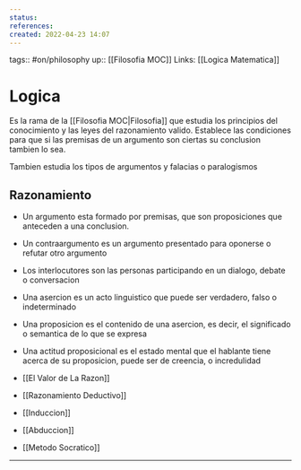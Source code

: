 ```yaml
---
status:
references:
created: 2022-04-23 14:07
---
```

tags:: #on/philosophy 
up:: [[Filosofia MOC]]
Links: [[Logica Matematica]]
# Logica
Es la rama de la [[Filosofia MOC|Filosofia]] que estudia los principios del conocimiento y las leyes del razonamiento valido. Establece las condiciones para que si las premisas de un argumento son ciertas su conclusion tambien lo sea.

Tambien estudia los tipos de argumentos y falacias o paralogismos

## Razonamiento
- Un argumento esta formado por premisas, que son proposiciones que anteceden a una conclusion.
- Un contraargumento es un argumento presentado para oponerse o refutar otro argumento
- Los interlocutores son las personas participando en un dialogo, debate o conversacion
- Una asercion es un acto linguistico que puede ser verdadero, falso o indeterminado
- Una proposicion es el contenido de una asercion, es decir, el significado o semantica de lo que se expresa
- Una actitud proposicional es el estado mental que el hablante tiene acerca de su proposicion, puede ser de creencia, o incredulidad

- [[El Valor de La Razon]]

- [[Razonamiento Deductivo]]

- [[Induccion]]

- [[Abduccion]]

- [[Metodo Socratico]]

___
